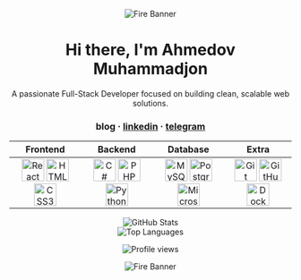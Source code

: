 <!-- Top banner -->
<p align="center">
  <img src="https://iili.io/dBau4ZN.gif" alt="Fire Banner" />
</p>

<!-- Introduction -->
<h1 align="center">Hi there, I'm Ahmedov Muhammadjon </h1>
<p align="center">A passionate Full-Stack Developer focused on building clean, scalable web solutions.</p>

<!-- Social links -->
<h3 align="center">
  blog · 
  <a href="https://www.linkedin.com/in/theaxmedovv/">linkedin</a> · 
  <a href="https://t.me/theaxmedovv">telegram</a>
</h3>

<!-- Tech stack table -->
<table align="center">
  <thead>
    <tr>
      <th>Frontend</th>
      <th>Backend</th>
      <th>Database</th>
      <th>Extra</th>
    </tr>
  </thead>
  <tbody align="center">
    <tr>
      <td>
        <img src="https://cdn.jsdelivr.net/gh/devicons/devicon/icons/react/react-original.svg" height="40" alt="React" title="React" />
        <img src="https://cdn.jsdelivr.net/gh/devicons/devicon/icons/html5/html5-original.svg" height="40" alt="HTML5" title="HTML5" />
        <img src="https://cdn.jsdelivr.net/gh/devicons/devicon/icons/css3/css3-original.svg" height="40" alt="CSS3" title="CSS3" />
      </td>
      <td>
        <img src="https://cdn.jsdelivr.net/gh/devicons/devicon/icons/csharp/csharp-original.svg" height="40" alt="C#" title="C#" />
        <img src="https://cdn.jsdelivr.net/gh/devicons/devicon/icons/php/php-original.svg" height="40" alt="PHP" title="PHP" />
        <img src="https://cdn.jsdelivr.net/gh/devicons/devicon/icons/python/python-original.svg" height="40" alt="Python" title="Python" />
      </td>
      <td>
        <img src="https://cdn.jsdelivr.net/gh/devicons/devicon/icons/mysql/mysql-original.svg" height="40" alt="MySQL" title="MySQL" />
        <img src="https://cdn.jsdelivr.net/gh/devicons/devicon/icons/postgresql/postgresql-original.svg" height="40" alt="PostgreSQL" title="PostgreSQL" />
        <img src="https://img.icons8.com/external-flat-juicy-fish/60/000000/external-sql-coding-and-development-flat-flat-juicy-fish.png" height="40" alt="Microsoft SQL Server" title="Microsoft SQL Server" />
      </td>
      <td>
        <img src="https://cdn.jsdelivr.net/gh/devicons/devicon/icons/git/git-original.svg" height="40" alt="Git" title="Git" />
        <img src="https://cdn.jsdelivr.net/gh/devicons/devicon/icons/github/github-original.svg" height="40" alt="GitHub" title="GitHub" />
        <img src="https://cdn.jsdelivr.net/gh/devicons/devicon/icons/docker/docker-original.svg" height="40" alt="Docker" title="Docker" />
      </td>
    </tr>
  </tbody>
</table>

<!-- GitHub Stats (optional) -->
<p align="center">
  <img src="https://github-readme-stats.vercel.app/api?username=theaxmedovv&show_icons=true&theme=tokyonight" alt="GitHub Stats" />
  <br/>
  <img src="https://github-readme-stats.vercel.app/api/top-langs/?username=theaxmedovv&layout=compact&theme=tokyonight" alt="Top Languages" />
</p>

<!-- View counter -->
<p align="center">
  <img src="https://komarev.com/ghpvc/?username=theaxmedovv&color=orange" alt="Profile views" />
</p>

<!-- Bottom banner -->
<p align="center">
  <img src="https://iili.io/dBau4ZN.gif" alt="Fire Banner" />
</p>
